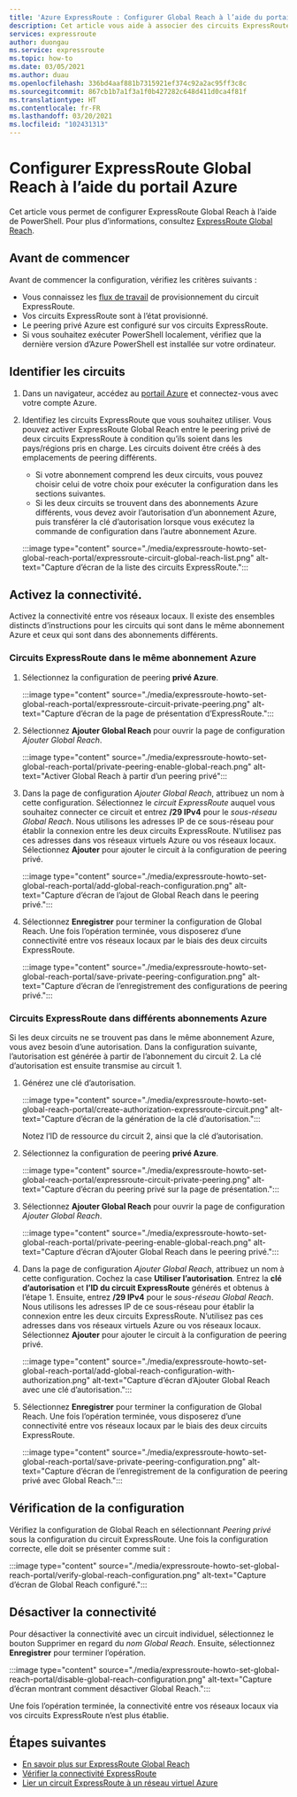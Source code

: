 ```yaml
---
title: 'Azure ExpressRoute : Configurer Global Reach à l’aide du portail Azure'
description: Cet article vous aide à associer des circuits ExpressRoute afin de constituer un réseau privé entre vos réseaux locaux et d’activer Global Reach à l’aide du portail Azure.
services: expressroute
author: duongau
ms.service: expressroute
ms.topic: how-to
ms.date: 03/05/2021
ms.author: duau
ms.openlocfilehash: 336bd4aaf881b7315921ef374c92a2ac95ff3c8c
ms.sourcegitcommit: 867cb1b7a1f3a1f0b427282c648d411d0ca4f81f
ms.translationtype: HT
ms.contentlocale: fr-FR
ms.lasthandoff: 03/20/2021
ms.locfileid: "102431313"
---
```

# <a name="configure-expressroute-global-reach-using-the-azure-portal"></a>Configurer ExpressRoute Global Reach à l’aide du portail Azure

Cet article vous permet de configurer ExpressRoute Global Reach à l’aide de PowerShell. Pour plus d’informations, consultez [ExpressRoute Global Reach](expressroute-global-reach.md).

 ## <a name="before-you-begin"></a>Avant de commencer

Avant de commencer la configuration, vérifiez les critères suivants :

* Vous connaissez les [flux de travail](expressroute-workflows.md) de provisionnement du circuit ExpressRoute.
* Vos circuits ExpressRoute sont à l’état provisionné.
* Le peering privé Azure est configuré sur vos circuits ExpressRoute.
* Si vous souhaitez exécuter PowerShell localement, vérifiez que la dernière version d’Azure PowerShell est installée sur votre ordinateur.

## <a name="identify-circuits"></a>Identifier les circuits

1. Dans un navigateur, accédez au [portail Azure](https://portal.azure.com) et connectez-vous avec votre compte Azure.

2. Identifiez les circuits ExpressRoute que vous souhaitez utiliser. Vous pouvez activer ExpressRoute Global Reach entre le peering privé de deux circuits ExpressRoute à condition qu’ils soient dans les pays/régions pris en charge. Les circuits doivent être créés à des emplacements de peering différents. 

   * Si votre abonnement comprend les deux circuits, vous pouvez choisir celui de votre choix pour exécuter la configuration dans les sections suivantes.
   * Si les deux circuits se trouvent dans des abonnements Azure différents, vous devez avoir l’autorisation d’un abonnement Azure, puis transférer la clé d’autorisation lorsque vous exécutez la commande de configuration dans l’autre abonnement Azure.

    :::image type="content" source="./media/expressroute-howto-set-global-reach-portal/expressroute-circuit-global-reach-list.png" alt-text="Capture d’écran de la liste des circuits ExpressRoute.":::

## <a name="enable-connectivity"></a>Activez la connectivité.

Activez la connectivité entre vos réseaux locaux. Il existe des ensembles distincts d’instructions pour les circuits qui sont dans le même abonnement Azure et ceux qui sont dans des abonnements différents.

### <a name="expressroute-circuits-in-the-same-azure-subscription"></a>Circuits ExpressRoute dans le même abonnement Azure

1. Sélectionnez la configuration de peering **privé Azure**. 

    :::image type="content" source="./media/expressroute-howto-set-global-reach-portal/expressroute-circuit-private-peering.png" alt-text="Capture d’écran de la page de présentation d’ExpressRoute.":::

1. Sélectionnez **Ajouter Global Reach** pour ouvrir la page de configuration *Ajouter Global Reach*.

    :::image type="content" source="./media/expressroute-howto-set-global-reach-portal/private-peering-enable-global-reach.png" alt-text="Activer Global Reach à partir d’un peering privé":::

1. Dans la page de configuration *Ajouter Global Reach*, attribuez un nom à cette configuration. Sélectionnez le *circuit ExpressRoute* auquel vous souhaitez connecter ce circuit et entrez **/29 IPv4** pour le *sous-réseau Global Reach*. Nous utilisons les adresses IP de ce sous-réseau pour établir la connexion entre les deux circuits ExpressRoute. N’utilisez pas ces adresses dans vos réseaux virtuels Azure ou vos réseaux locaux. Sélectionnez **Ajouter** pour ajouter le circuit à la configuration de peering privé.

    :::image type="content" source="./media/expressroute-howto-set-global-reach-portal/add-global-reach-configuration.png" alt-text="Capture d’écran de l’ajout de Global Reach dans le peering privé.":::

1. Sélectionnez **Enregistrer** pour terminer la configuration de Global Reach. Une fois l’opération terminée, vous disposerez d’une connectivité entre vos réseaux locaux par le biais des deux circuits ExpressRoute.

    :::image type="content" source="./media/expressroute-howto-set-global-reach-portal/save-private-peering-configuration.png" alt-text="Capture d’écran de l’enregistrement des configurations de peering privé.":::

### <a name="expressroute-circuits-in-different-azure-subscriptions"></a>Circuits ExpressRoute dans différents abonnements Azure

Si les deux circuits ne se trouvent pas dans le même abonnement Azure, vous avez besoin d’une autorisation. Dans la configuration suivante, l’autorisation est générée à partir de l’abonnement du circuit 2. La clé d’autorisation est ensuite transmise au circuit 1.

1. Générez une clé d’autorisation.

   :::image type="content" source="./media/expressroute-howto-set-global-reach-portal/create-authorization-expressroute-circuit.png" alt-text="Capture d’écran de la génération de la clé d’autorisation."::: 

   Notez l’ID de ressource du circuit 2, ainsi que la clé d’autorisation.

1. Sélectionnez la configuration de peering **privé Azure**. 

    :::image type="content" source="./media/expressroute-howto-set-global-reach-portal/expressroute-circuit-private-peering.png" alt-text="Capture d’écran du peering privé sur la page de présentation.":::

1. Sélectionnez **Ajouter Global Reach** pour ouvrir la page de configuration *Ajouter Global Reach*.

    :::image type="content" source="./media/expressroute-howto-set-global-reach-portal/private-peering-enable-global-reach.png" alt-text="Capture d’écran d’Ajouter Global Reach dans le peering privé.":::

1. Dans la page de configuration *Ajouter Global Reach*, attribuez un nom à cette configuration. Cochez la case **Utiliser l’autorisation**. Entrez la **clé d’autorisation** et **l’ID du circuit ExpressRoute** générés et obtenus à l’étape 1. Ensuite, entrez **/29 IPv4** pour le *sous-réseau Global Reach*. Nous utilisons les adresses IP de ce sous-réseau pour établir la connexion entre les deux circuits ExpressRoute. N’utilisez pas ces adresses dans vos réseaux virtuels Azure ou vos réseaux locaux. Sélectionnez **Ajouter** pour ajouter le circuit à la configuration de peering privé.

    :::image type="content" source="./media/expressroute-howto-set-global-reach-portal/add-global-reach-configuration-with-authorization.png" alt-text="Capture d’écran d’Ajouter Global Reach avec une clé d’autorisation.":::

1. Sélectionnez **Enregistrer** pour terminer la configuration de Global Reach. Une fois l’opération terminée, vous disposerez d’une connectivité entre vos réseaux locaux par le biais des deux circuits ExpressRoute.

    :::image type="content" source="./media/expressroute-howto-set-global-reach-portal/save-private-peering-configuration.png" alt-text="Capture d’écran de l’enregistrement de la configuration de peering privé avec Global Reach.":::

## <a name="verify-the-configuration"></a>Vérification de la configuration

Vérifiez la configuration de Global Reach en sélectionnant *Peering privé* sous la configuration du circuit ExpressRoute. Une fois la configuration correcte, elle doit se présenter comme suit :

:::image type="content" source="./media/expressroute-howto-set-global-reach-portal/verify-global-reach-configuration.png" alt-text="Capture d’écran de Global Reach configuré.":::

## <a name="disable-connectivity"></a>Désactiver la connectivité

Pour désactiver la connectivité avec un circuit individuel, sélectionnez le bouton Supprimer en regard du *nom Global Reach*. Ensuite, sélectionnez **Enregistrer** pour terminer l’opération.

:::image type="content" source="./media/expressroute-howto-set-global-reach-portal/disable-global-reach-configuration.png" alt-text="Capture d’écran montrant comment désactiver Global Reach.":::

Une fois l’opération terminée, la connectivité entre vos réseaux locaux via vos circuits ExpressRoute n’est plus établie.

## <a name="next-steps"></a>Étapes suivantes
- [En savoir plus sur ExpressRoute Global Reach](expressroute-global-reach.md)
- [Vérifier la connectivité ExpressRoute](expressroute-troubleshooting-expressroute-overview.md)
- [Lier un circuit ExpressRoute à un réseau virtuel Azure](expressroute-howto-linkvnet-arm.md)
